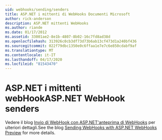 ```yaml
---
uid: webhooks/sending/senders
title: ASP.NET i mittenti di WebHooks Documenti Microsoft
author: rick-anderson
description: ASP.NET mittenti WebHooks
ms.author: riande
ms.date: 01/17/2012
ms.assetid: 33001ae2-8e1b-4807-8b02-16c7fd8ad38d
ms.openlocfilehash: 313926c0cb3df73d73b6ab13cf473d1a240bf436
ms.sourcegitcommit: 022f79dbc1350e0c6ffaa1e7e7c6e850cdabf9af
ms.translationtype: MT
ms.contentlocale: it-IT
ms.lasthandoff: 04/17/2020
ms.locfileid: "81543470"
---
```

# <a name="aspnet-webhook-senders"></a><span data-ttu-id="a22a5-103">ASP.NET i mittenti webHook</span><span class="sxs-lookup"><span data-stu-id="a22a5-103">ASP.NET WebHook senders</span></span>

<span data-ttu-id="a22a5-104">Vedere il blog [Invio di WebHook con ASP.NET'anteprima di WebHooks](https://devblogs.microsoft.com/aspnet/sending-webhooks-with-asp-net-webhooks-preview/) per ulteriori dettagli.</span><span class="sxs-lookup"><span data-stu-id="a22a5-104">See the blog [Sending WebHooks with ASP.NET WebHooks Preview](https://devblogs.microsoft.com/aspnet/sending-webhooks-with-asp-net-webhooks-preview/) for more details.</span></span>

